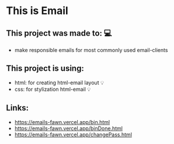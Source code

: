 # This is Email

## This project was made to: 💻
- make responsible emails for most commonly used email-clients

## This project is using:
- html: for creating html-email layout 💡
- css: for stylization html-email 💡

## Links:
- https://emails-fawn.vercel.app/bin.html
- https://emails-fawn.vercel.app/binDone.html
- https://emails-fawn.vercel.app/changePass.html
